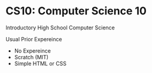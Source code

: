 # CS10: Computer Science 10
Introductory High School Computer Science

Usual Prior Expereince
- No Expereince
- Scratch (MIT)
- Simple HTML or CSS

